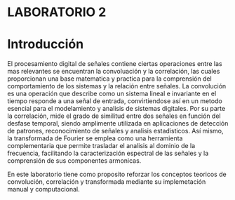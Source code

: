 # LABORATORIO 2

# Introducción 
El procesamiento digital de señales contiene ciertas operaciones entre las mas relevantes se encuentran la convoluación y la correlación, las cuales proporcionan una base matematica y practica para la comprensión del comportamiento de los sistemas y la relación entre señales. La convolución es una operación que describe como un sistema lineal e invariante en el tiempo responde a una señal de entrada, convirtiendose así en un metodo esencial para el modelamiento y analisis de sistemas digitales. Por su parte la correlación, mide el grado de similitud entre dos señales en función del desfase temporal, siendo amplimente utilizada en aplicaciones de detección de patrones, reconocimiento de señales y analisis estadisticos. 
Así mismo, la transformada de Fourier se emplea como una herramienta complementaria que permite trasladar el analisis al dominio de la frecuencia, facilitando la caracterización espectral de las señales y la comprensión de sus componentes armonicas.

En este laboratorio tiene como proposito reforzar los conceptos teoricos de convolución, correlación y transformada mediante su implemetación manual y computacional. 
 

